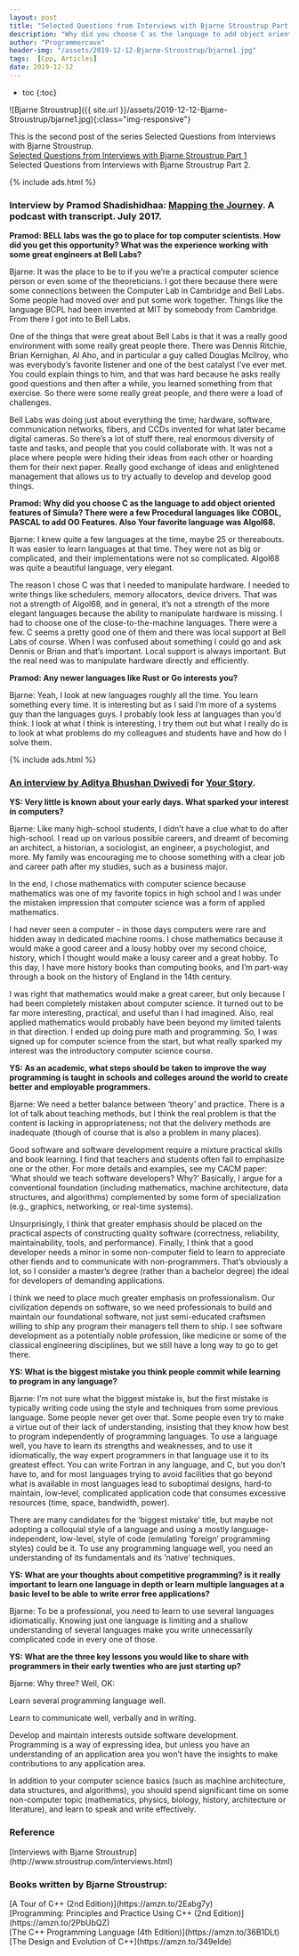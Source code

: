 ```yaml
---
layout: post
title: "Selected Questions from Interviews with Bjarne Stroustrup Part 2| Creator of C++"
description: "Why did you choose C as the language to add object oriented features of Simula? There were a few Procedural languages like COBOL, PASCAL to add OO Features. Also Your favorite language was Algol68.Bjarne: I knew quite a few languages at the time, maybe 25 or thereabouts. It was easier to learn languages at that time. They were not as big or complicated, and their implementations were not so complicated. Algol68 was quite a beautiful language, very elegant.The reason I chose C was that I needed to manipulate hardware. I needed to write things like schedulers, memory allocators, device drivers."
author: "Programmercave"
header-img: "/assets/2019-12-12-Bjarne-Stroustrup/bjarne1.jpg"
tags:  [Cpp, Articles]
date: 2019-12-12
---
```

* toc
{:toc}

![Bjarne Stroustrup]({{ site.url }}/assets/2019-12-12-Bjarne-Stroustrup/bjarne1.jpg){:class="img-responsive"}

This is the second post of the series Selected Questions from Interviews with Bjarne Stroustrup.<br/>
[Selected Questions from Interviews with Bjarne Stroustrup Part 1]({{site.url}}/blog/2019/12/12/Selected-Questions-from-Interviews-with-Bjarne-Stroustrup-Inventor-of-Cpp)<br/>
Selected Questions from Interviews with Bjarne Stroustrup Part 2.

{% include ads.html %}<br/>

### Interview by Pramod Shadishidhaa: [Mapping the Journey](https://www.mappingthejourney.com/single-post/Interview-with-Bjarne-Stroustrup). A podcast with transcript. July 2017. 

**Pramod: BELL labs was the go to place for top computer scientists. How did you get this opportunity? What was the experience working with some great engineers at Bell Labs?**

Bjarne: It was the place to be to if you we’re a practical computer science person or even some of the theoreticians. I got there because there were some connections between the Computer Lab in Cambridge and Bell Labs. Some people had moved over and put some work together. Things like the language BCPL had been invented at MIT by somebody from Cambridge. From there I got into to Bell Labs.

One of the things that were great about Bell Labs is that it was a really good environment with some really great people there. There was Dennis Ritchie, Brian Kernighan, Al Aho, and in particular a guy called Douglas McIlroy, who was everybody’s favorite listener and one of the best catalyst I’ve ever met. You could explain things to him, and that was hard because he asks really good questions and then after a while, you learned something from that exercise. So there were some really great people, and there were a load of challenges.

Bell Labs was doing just about everything the time; hardware, software, communication networks, fibers, and CCDs invented for what later became digital cameras. So there’s a lot of stuff there, real enormous diversity of taste and tasks, and people that you could collaborate with. It was not a place where people were hiding their ideas from each other or hoarding them for their next paper. Really good exchange of ideas and enlightened management that allows us to try actually to develop and develop good things.

**Pramod: Why did you choose C as the language to add object oriented features of Simula? There were a few Procedural languages like COBOL, PASCAL to add OO Features. Also Your favorite language was Algol68.**

Bjarne: I knew quite a few languages at the time, maybe 25 or thereabouts. It was easier to learn languages at that time. They were not as big or complicated, and their implementations were not so complicated. Algol68 was quite a beautiful language, very elegant.

The reason I chose C was that I needed to manipulate hardware. I needed to write things like schedulers, memory allocators, device drivers. That was not a strength of Algol68, and in general, it’s not a strength of the more elegant languages because the ability to manipulate hardware is missing. I had to choose one of the close-to-the-machine languages. There were a few. C seems a pretty good one of them and there was local support at Bell Labs of course. When I was confused about something I could go and ask Dennis or Brian and that’s important. Local support is always important. But the real need was to manipulate hardware directly and efficiently.

**Pramod: Any newer languages like Rust or Go interests you?**

Bjarne: Yeah, I look at new languages roughly all the time. You learn something every time. It is interesting but as I said I’m more of a systems guy than the languages guys. I probably look less at languages than you’d think. I look at what I think is interesting, I try them out but what I really do is to look at what problems do my colleagues and students have and how do I solve them.

{% include ads.html %}<br/>

### [An interview by Aditya Bhushan Dwivedi](http://yourstory.com/2013/12/bjarne-stroustrup-interview/) for [Your Story](http://yourstory.com/). 

**YS: Very little is known about your early days. What sparked your interest in computers?**

Bjarne: Like many high-school students, I didn’t have a clue what to do after high-school. I read up on various possible careers, and dreamt of becoming an architect, a historian, a sociologist, an engineer, a psychologist, and more. My family was encouraging me to choose something with a clear job and career path after my studies, such as a business major. 

In the end, I chose mathematics with computer science because mathematics was one of my favorite topics in high school and I was under the mistaken impression that computer science was a form of applied mathematics. 

I had never seen a computer – in those days computers were rare and hidden away in dedicated machine rooms. I chose mathematics because it would make a good career and a lousy hobby over my second choice, history, which I thought would make a lousy career and a great hobby. To this day, I have more history books than computing books, and I’m part-way through a book on the history of England in the 14th century. 

I was right that mathematics would make a great career, but only because I had been completely mistaken about computer science. It turned out to be far more interesting, practical, and useful than I had imagined. Also, real applied mathematics would probably have been beyond my limited talents in that direction. I ended up doing pure math and programming. So, I was signed up for computer science from the start, but what really sparked my interest was the introductory computer science course.

**YS: As an academic, what steps should be taken to improve the way programming is taught in schools and colleges around the world to create better and employable programmers.**

Bjarne: We need a better balance between ‘theory’ and practice. There is a lot of talk about teaching methods, but I think the real problem is that the content is lacking in appropriateness; not that the delivery methods are inadequate (though of course that is also a problem in many places).

Good software and software development require a mixture practical skills and book learning. I find that teachers and students often fail to emphasize one or the other. For more details and examples, see my CACM paper: ‘What should we teach software developers? Why?’ Basically, I argue for a conventional foundation (including mathematics, machine architecture, data structures, and algorithms) complemented by some form of specialization (e.g., graphics, networking, or real-time systems).

Unsurprisingly, I think that greater emphasis should be placed on the practical aspects of constructing quality software (correctness, reliability, maintainability, tools, and performance). Finally, I think that a good developer needs a minor in some non-computer field to learn to appreciate other fiends and to communicate with non-programmers. That’s obviously a lot, so I consider a master’s degree (rather than a bachelor degree) the ideal for developers of demanding applications.

I think we need to place much greater emphasis on professionalism. Our civilization depends on software, so we need professionals to build and maintain our foundational software, not just semi-educated craftsmen willing to ship any program their managers tell them to ship. I see software development as a potentially noble profession, like medicine or some of the classical engineering disciplines, but we still have a long way to go to get there.

**YS: What is the biggest mistake you think people commit while learning to program in any language?**

Bjarne: I’m not sure what the biggest mistake is, but the first mistake is typically writing code using the style and techniques from some previous language. Some people never get over that. Some people even try to make a virtue out of their lack of understanding, insisting that they know how best to program independently of programming languages. To use a language well, you have to learn its strengths and weaknesses, and to use it idiomatically, the way expert programmers in that language use it to its greatest effect. You can write Fortran in any language, and C, but you don’t have to, and for most languages trying to avoid facilities that go beyond what is available in most languages lead to suboptimal designs, hard-to maintain, low-level, complicated application code that consumes excessive resources (time, space, bandwidth, power).

There are many candidates for the ‘biggest mistake’ title, but maybe not adopting a colloquial style of a language and using a mostly language-independent, low-level, style of code (emulating ‘foreign’ programming styles) could be it. To use any programming language well, you need an understanding of its fundamentals and its ‘native’ techniques.

**YS: What are your thoughts about competitive programming? is it really important to learn one language in depth or learn multiple languages at a basic level to be able to write error free applications?**

Bjarne: To be a professional, you need to learn to use several languages idiomatically. Knowing just one language is limiting and a shallow understanding of several languages make you write unnecessarily complicated code in every one of those.

**YS: What are the three key lessons you would like to share with programmers in their early twenties who are just starting up?**

Bjarne: Why three? Well, OK: 

Learn several programming language well. 

Learn to communicate well, verbally and in writing. 

Develop and maintain interests outside software development. Programming is a way of expressing idea, but unless you have an understanding of an application area you won’t have the insights to make contributions to any application area. 

In addition to your computer science basics (such as machine architecture, data structures, and algorithms), you should spend significant time on some non-computer topic (mathematics, physics, biology, history, architecture or literature), and learn to speak and write effectively.

<h3>Reference</h3>
[Interviews with Bjarne Stroustrup](http://www.stroustrup.com/interviews.html)

<h3>Books written by Bjarne Stroustrup:</h3>
[A Tour of C++ (2nd Edition)](https://amzn.to/2Eabg7y)<br/>
[Programming: Principles and Practice Using C++ (2nd Edition)](https://amzn.to/2PbUbQZ)<br/>
[The C++ Programming Language (4th Edition)](https://amzn.to/36B1DLt)<br/>
[The Design and Evolution of C++](https://amzn.to/349eIde)<br/>
